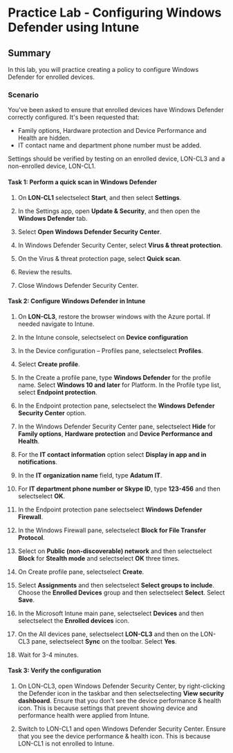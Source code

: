 # Practice Lab - Configuring Windows Defender using Intune

## Summary

In this lab, you will practice creating a policy to configure Windows Defender for enrolled devices.

### Scenario

You've been asked to ensure that enrolled devices have Windows Defender correctly configured. It's been requested that:
* Family options, Hardware protection and Device Performance and Health are hidden.
* IT contact name and department phone number must be added. 

Settings should be verified by testing on an enrolled device, LON-CL3 and a non-enrolled device, LON-CL1.


#### Task 1: Perform a quick scan in Windows Defender

1.  On **LON-CL1** selectselect **Start**, and then select **Settings**.

2.  In the Settings app, open **Update & Security**, and then open the **Windows
    Defender** tab.

3.  Select **Open Windows Defender Security Center**.

4.  In Windows Defender Security Center, select **Virus & threat protection**.

5.  On the Virus & threat protection page, select **Quick scan**.

6.  Review the results.

7.  Close Windows Defender Security Center.

#### Task 2: Configure Windows Defender in Intune

1.  On **LON-CL3**, restore the browser windows with the Azure portal. If needed
    navigate to Intune.

2.  In the Intune console, selectselect on **Device configuration**

3.  In the Device configuration – Profiles pane, selectselect **Profiles**.

4.  Select **Create profile**.

5.  In the Create a profile pane, type **Windows Defender** for the profile
    name. Select **Windows 10 and later** for Platform. In the Profile type
    list, select **Endpoint protection**.

6.  In the Endpoint protection pane, selectselect the **Windows Defender
    Security Center** option.

7.  In the Windows Defender Security Center pane, selectselect **Hide** for
    **Family options**, **Hardware protection** and **Device Performance and
    Health**.

8.  For the **IT contact information** option select **Display in app and in
    notifications**.

9.  In the **IT organization name** field, type **Adatum IT**.

10. For **IT department phone number or Skype ID**, type **123-456** and then
    selectselect **OK**.

11. In the Endpoint protection pane selectselect **Windows Defender Firewall**.

12. In the Windows Firewall pane, selectselect **Block for File Transfer
    Protocol**.

13. Select on **Public (non-discoverable) network** and then selectselect
    **Block** for **Stealth mode** and selectselect **OK** three times.

14. On Create profile pane, selectselect **Create**.

15. Select **Assignments** and then selectselect **Select groups to include**.
    Choose the **Enrolled Devices** group and then selectselect **Select**.
    Select **Save**.

16. In the Microsoft Intune main pane, selectselect **Devices** and then
    selectselect the **Enrolled devices** icon.

17. On the All devices pane, selectselect **LON-CL3** and then on the LON-CL3
    pane, selectselect **Sync** on the toolbar. Select **Yes**.

18. Wait for 3-4 minutes.

#### Task 3: Verify the configuration

1.  On LON-CL3, open Windows Defender Security Center, by right-clicking the
    Defender icon in the taskbar and then selectselecting **View security
    dashboard**. Ensure that you don’t see the device performance & health icon.
    This is because settings that prevent showing device and performance health
    were applied from Intune.

2.  Switch to LON-CL1 and open Windows Defender Security Center. Ensure that you
    see the device performance & health icon. This is because LON-CL1 is not
    enrolled to Intune.
